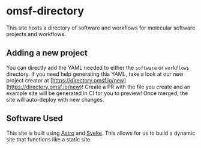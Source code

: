 # omsf-directory
This site hosts a directory of software and workflows for molecular software projects and workflows.

## Adding a new project
You can directly add the YAML needed to either the `software` or `workflows` directory.
If you need help generating this YAML, take a look at our new project creator at [https://directory.omsf.io/new](https://directory.omsf.io/new)!
Create a PR with the file you create and an example site will be generated in CI for you to preview! Once merged, the site will auto-deploy with new changes.

## Software Used
This site is built using [Astro](https://astro.build) and [Svelte](https://svelte.dev).
This allows for us to build a dynamic site that functions like a static site.
